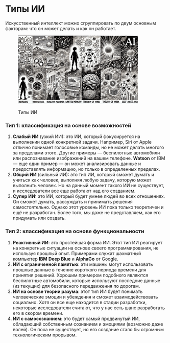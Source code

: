 # Типы ИИ

Искусственный интеллект можно сгруппировать по двум основным факторам: что он может делать и как он работает.&#x20;

<div align="left"><figure><img src="../../../.gitbook/assets/ai-types-min.png" alt="" width="375"><figcaption><p>Типы ИИ</p></figcaption></figure></div>

### Тип 1: классификация на основе возможностей

1. **Слабый ИИ** (узкий ИИ): это ИИ, который фокусируется на выполнении одной конкретной задачи. Например, Siri от Apple отлично понимает голосовые команды, но не может делать многого за пределами этого. Другие примеры — беспилотные автомобили или распознавание изображений на вашем телефоне. **Watson** от IBM — еще один пример — он может анализировать данные и предоставлять информацию, но только в определенных пределах.
2. **Общий ИИ** (сильный ИИ): это тип ИИ, который сможет думать и учиться как человек, выполняя любую задачу, которую может выполнить человек. Но на данный момент такого ИИ не существует, и исследователи все еще работают над его созданием.
3. **Супер ИИ:** это ИИ, который будет умнее людей во всех отношениях. Он сможет думать, рассуждать и принимать решения самостоятельно. Однако этот уровень ИИ пока только теоретичен и ещё не разработан. Более того, мы даже не представляем, как его придумать или создать.

### Тип 2: классификация на основе функциональности

1. **Реактивный ИИ**: это простейшая форма ИИ. Этот тип ИИ реагирует на конкретные ситуации на основе своего программирования, не используя прошлый опыт. Примерами служат шахматный компьютер **IBM** **Deep Blue** и **AlphaGo** от Google.
2. **ИИ с ограниченной памятью**: эти машины могут использовать прошлые данные в течение короткого периода времени для принятия решений. Хорошим примером подобного являются беспилотные автомобили, которые используют последние данные (из текущих) для безопасного передвижения по дорогам.
3. **ИИ на основе теории разума**: этот тип ИИ будет понимать человеческие эмоции и убеждения и сможет взаимодействовать социально. Хотя он все еще находится в стадии разработки, некоторые исследователи считают, что у нас есть шанс разработать его в скором времени.
4. **ИИ с самосознанием**: это будет самый продвинутый ИИ, обладающий собственным сознанием и эмоциями (возможно даже волей). Он пока не существует, но его создание стало бы огромным технологическим прорывом.
